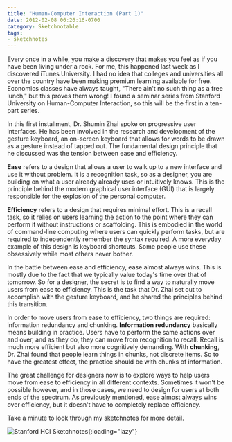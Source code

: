 ```yaml
---
title: "Human-Computer Interaction (Part 1)"
date: 2012-02-08 06:26:16-0700
category: Sketchnotable
tags:
- sketchnotes
---
```


Every once in a while, you make a discovery that makes you feel as if you have been living under a rock. For me, this happened last week as I discovered iTunes University. I had no idea that colleges and universities all over the country have been making premium learning available for free. Economics classes have always taught, "There ain't no such thing as a free lunch," but this proves them wrong! I found a seminar series from Stanford University on Human-Computer Interaction, so this will be the first in a ten-part series.

In this first installment, Dr. Shumin Zhai spoke on progressive user interfaces. He has been involved in the research and development of the gesture keyboard, an on-screen keyboard that allows for words to be drawn as a gesture instead of tapped out. The fundamental design principle that he discussed was the tension between ease and efficiency.

<strong>Ease</strong> refers to a design that allows a user to walk up to a new interface and use it without problem. It is a recognition task, so as a designer, you are building on what a user already already uses or intuitively knows. This is the principle behind the modern graphical user interface (GUI) that is largely responsible for the explosion of the personal computer.

<strong>Efficiency</strong> refers to a design that requires minimal effort. This is a recall task, so it relies on users learning the action to the point where they can perform it without instructions or scaffolding. This is embodied in the world of command-line computing where users can quickly perform tasks, but are required to independently remember the syntax required. A more everyday example of this design is keyboard shortcuts. Some people use these obsessively while most others never bother.

In the battle between ease and efficiency, ease almost always wins. This is mostly due to the fact that we typically value today's time over that of tomorrow. So for a designer, the secret is to find a way to naturally move users from ease to efficiency. This is the task that Dr. Zhai set out to accomplish with the gesture keyboard, and he shared the principles behind this transition.

In order to move users from ease to efficiency, two things are required: information redundancy and chunking. <strong>Information redundancy</strong> basically means building in practice. Users have to perform the same actions over and over, and as they do, they can move from recognition to recall. Recall is much more efficient but also more cognitively demanding. With <strong>chunking</strong>, Dr. Zhai found that people learn things in chunks, not discrete items. So to have the greatest effect, the practice should be with chunks of information.

The great challenge for designers now is to explore ways to help users move from ease to efficiency in all different contexts. Sometimes it won't be possible however, and in those cases, we need to design for users at both ends of the spectrum. As previously mentioned, ease almost always wins over efficiency, but it doesn't have to completely replace efficiency.

Take a minute to look through my sketchnotes for more detail.

![Stanford HCI Sketchnotes](https://media.bennorris.org/images/bennorris/uploads/2021/6c17ca55fe.png){:loading="lazy"}
